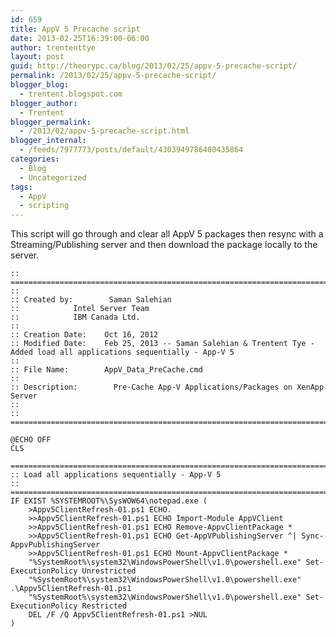 ```yaml
---
id: 659
title: AppV 5 Precache script
date: 2013-02-25T16:39:00-06:00
author: trententtye
layout: post
guid: http://theorypc.ca/blog/2013/02/25/appv-5-precache-script/
permalink: /2013/02/25/appv-5-precache-script/
blogger_blog:
  - trentent.blogspot.com
blogger_author:
  - Trentent
blogger_permalink:
  - /2013/02/appv-5-precache-script.html
blogger_internal:
  - /feeds/7977773/posts/default/4303949786400435864
categories:
  - Blog
  - Uncategorized
tags:
  - AppV
  - scripting
---
```

This script will go through and clear all AppV 5 packages then resync with a Streaming/Publishing server and then download the package locally to the server.

```shell
:: =========================================================================================================== 
:: 
:: Created by:        Saman Salehian 
::            Intel Server Team 
::            IBM Canada Ltd. 
:: 
:: Creation Date:    Oct 16, 2012 
:: Modified Date:    Feb 25, 2013 -- Saman Salehian & Trentent Tye - Added load all applications sequentially - App-V 5 
:: 
:: File Name:        AppV_Data_PreCache.cmd 
:: 
:: Description:        Pre-Cache App-V Applications/Packages on XenApp Server 
:: 
:: =========================================================================================================== 

@ECHO OFF 
CLS 
 ================================================================================ 
:: Load all applications sequentially - App-V 5 
:: ================================================================================ 
IF EXIST %SYSTEMROOT%\SysWOW64\notepad.exe ( 
    >Appv5ClientRefresh-01.ps1 ECHO. 
    >>Appv5ClientRefresh-01.ps1 ECHO Import-Module AppVClient 
    >>Appv5ClientRefresh-01.ps1 ECHO Remove-AppvClientPackage * 
    >>Appv5ClientRefresh-01.ps1 ECHO Get-AppVPublishingServer ^| Sync-AppvPublishingServer  
    >>Appv5ClientRefresh-01.ps1 ECHO Mount-AppvClientPackage * 
    "%SystemRoot%\system32\WindowsPowerShell\v1.0\powershell.exe" Set-ExecutionPolicy Unrestricted 
    "%SystemRoot%\system32\WindowsPowerShell\v1.0\powershell.exe" .\Appv5ClientRefresh-01.ps1 
    "%SystemRoot%\system32\WindowsPowerShell\v1.0\powershell.exe" Set-ExecutionPolicy Restricted 
    DEL /F /Q Appv5ClientRefresh-01.ps1 >NUL 
)
```

&nbsp;

<!-- AddThis Advanced Settings generic via filter on the_content -->

<!-- AddThis Share Buttons generic via filter on the_content -->